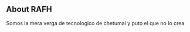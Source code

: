 <p align="center"><a href="./rafh_logo.png" width="400" alt="RAFH logo"></a></p>



## About RAFH

Somos la mera verga de tecnologico de chetumal y puto el que no lo crea

